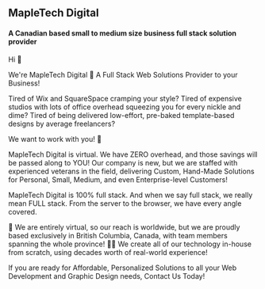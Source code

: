 ## MapleTech Digital 
#### A Canadian based small to medium size business full stack solution provider 

Hi 👋 

We're MapleTech Digital 🍁 A Full Stack Web Solutions Provider to your Business!

Tired of Wix and SquareSpace cramping your style?
Tired of expensive studios with lots of office overhead squeezing you for every nickle and dime?
Tired of being delivered low-effort, pre-baked template-based designs by average freelancers?

We want to work with you! 🤝

MapleTech Digital is virtual. We have ZERO overhead, and those savings will be passed along to YOU!
Our company is new, but we are staffed with experienced veterans in the field, delivering Custom, Hand-Made Solutions for Personal, Small, Medium, and even Enterprise-level Customers!

MapleTech Digital is 100% full stack. And when we say full stack, we really mean FULL stack. From the server to the browser, we have every angle covered.

🍁 We are entirely virtual, so our reach is worldwide, but we are proudly based exclusively in British Columbia, Canada, with team members spanning the whole province!
👨‍💻 We create all of our technology in-house from scratch, using decades worth of real-world experience!

If you are ready for Affordable, Personalized Solutions to all your Web Development and Graphic Design needs, Contact Us Today!
    



<!--

**Here are some ideas to get you started:**

🙋‍♀️ A short introduction - what is your organization all about?
🌈 Contribution guidelines - how can the community get involved?
👩‍💻 Useful resources - where can the community find your docs? Is there anything else the community should know?
🧙 Remember, you can do mighty things with the power of [Markdown](https://docs.github.com/github/writing-on-github/getting-started-with-writing-and-formatting-on-github/basic-writing-and-formatting-syntax)
-->
